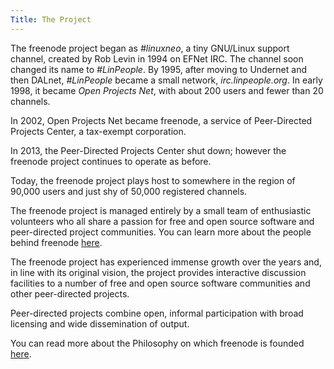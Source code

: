```yaml
---
Title: The Project
---
```

The freenode project began as _#linuxneo_, a tiny GNU/Linux support channel, created by Rob Levin in 1994 on EFNet IRC. The channel soon changed its name to _#LinPeople_. By 1995, after moving to Undernet and then DALnet, _#LinPeople_ became a small network, _irc.linpeople.org_. In early 1998, it became _Open Projects Net_, with about 200 users and fewer than 20 channels.

In 2002, Open Projects Net became freenode, a service of Peer-Directed Projects Center, a tax-exempt corporation.

In 2013, the Peer-Directed Projects Center shut down; however the freenode project continues to operate as before.

Today, the freenode project plays host to somewhere in the region of 90,000 users and just shy of 50,000 registered channels.

The freenode project is managed entirely by a small team of enthusiastic volunteers who all share a passion for free and open source software and peer-directed project communities. You can learn more about the people behind freenode [here](pages/people).

The freenode project has experienced immense growth over the years and, in line with its original vision, the project provides interactive discussion facilities to a number of free and open source software communities and other peer-directed projects.

Peer-directed projects combine open, informal participation with broad licensing and wide dissemination of output.

You can read more about the Philosophy on which freenode is founded [here](pages/philosophy).
